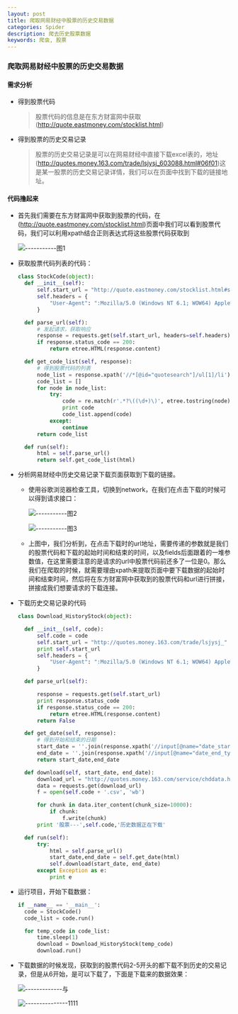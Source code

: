 ```yaml
---
layout: post
title: 爬取网易财经中股票的历史交易数据
categories: Spider
description: 爬去历史股票数据
keywords: 爬虫, 股票
---
```

### **爬取网易财经中股票的历史交易数据**

#### **需求分析**

- 得到股票代码

  > 股票代码的信息是在东方财富网中获取(http://quote.eastmoney.com/stocklist.html)

- 得到股票的历史交易记录

  > 股票的历史交易记录是可以在网易财经中直接下载excel表的，地址(http://quotes.money.163.com/trade/lsjysj_603088.html#06f01)这是某一股票的历史交易记录详情，我们可以在页面中找到下载的链接地址。

#### **代码撸起来**

- 首先我们需要在东方财富网中获取到股票的代码，在(http://quote.eastmoney.com/stocklist.html)页面中我们可以看到股票代码，我们可以利用xpath结合正则表达式将这些股票代码获取到

  ![-----------图1](http://img.blog.csdn.net/20170827212234257?watermark/2/text/aHR0cDovL2Jsb2cuY3Nkbi5uZXQvUHl0aG9uQ29kZVo=/font/5a6L5L2T/fontsize/400/fill/I0JBQkFCMA==/dissolve/70/gravity/SouthEast)

- 获取股票代码列表的代码：

  ```python
  class StockCode(object):
  	def __init__(self):
  		self.start_url = "http://quote.eastmoney.com/stocklist.html#sh"
  		self.headers = {
  			"User-Agent": ":Mozilla/5.0 (Windows NT 6.1; WOW64) AppleWebKit/537.36 (KHTML, like Gecko) Chrome/59.0.3071.115 Safari/537.36"
  		}

  	def parse_url(self):
  		# 发起请求，获取响应
  		response = requests.get(self.start_url, headers=self.headers)
  		if response.status_code == 200:
  			return etree.HTML(response.content)

  	def get_code_list(self, response):
  		# 得到股票代码的列表
  		node_list = response.xpath('//*[@id="quotesearch"]/ul[1]/li')
  		code_list = []
  		for node in node_list:
  			try:
  				code = re.match(r'.*?\((\d+)\)', etree.tostring(node).decode()).group(1)
  				print code
  				code_list.append(code)
  			except:
  				continue
  		return code_list

  	def run(self):
  		html = self.parse_url()
  		return self.get_code_list(html)
  ```

- 分析网易财经中历史交易记录下载页面获取到下载的链接。

  - 使用谷歌浏览器检查工具，切换到network，在我们在点击下载的时候可以得到请求接口：

    ![-----------图2](http://img.blog.csdn.net/20170827212254684?watermark/2/text/aHR0cDovL2Jsb2cuY3Nkbi5uZXQvUHl0aG9uQ29kZVo=/font/5a6L5L2T/fontsize/400/fill/I0JBQkFCMA==/dissolve/70/gravity/SouthEast)

    ![-----------图3](http://img.blog.csdn.net/20170827212310375?watermark/2/text/aHR0cDovL2Jsb2cuY3Nkbi5uZXQvUHl0aG9uQ29kZVo=/font/5a6L5L2T/fontsize/400/fill/I0JBQkFCMA==/dissolve/70/gravity/SouthEast)

  - 上图中，我们分析到，在点击下载时的url地址，需要传递的参数就是我们的股票代码和下载的起始时间和结束的时间，以及fields后面跟着的一堆参数值，在这里需要注意的是请求的url中股票代码前还多了一位是0。那么我们在爬取的时候，就需要理由xpath来提取页面中要下载数据的起始时间和结束时间，然后将在东方财富网中获取到的股票代码和url进行拼接，拼接成我们想要请求的下载连接。

- 下载历史交易记录的代码

  ```python
  class Download_HistoryStock(object):

  	def __init__(self, code):
  		self.code = code
  		self.start_url = "http://quotes.money.163.com/trade/lsjysj_" + self.code + ".html"
  		print self.start_url
  		self.headers = {
  			"User-Agent": ":Mozilla/5.0 (Windows NT 6.1; WOW64) AppleWebKit/537.36 (KHTML, like Gecko) Chrome/59.0.3071.115 Safari/537.36"
  		}

  	def parse_url(self):

  		response = requests.get(self.start_url)
  		print response.status_code
  		if response.status_code == 200:
  			return etree.HTML(response.content)
  		return False

  	def get_date(self, response):
  		# 得到开始和结束的日期
  		start_date = ''.join(response.xpath('//input[@name="date_start_type"]/@value')[0].split('-'))
  		end_date = ''.join(response.xpath('//input[@name="date_end_type"]/@value')[0].split('-'))
  		return start_date,end_date

  	def download(self, start_date, end_date):
  		download_url = "http://quotes.money.163.com/service/chddata.html?code=0"+self.code+"&start="+start_date+"&end="+end_date+"&fields=TCLOSE;HIGH;LOW;TOPEN;LCLOSE;CHG;PCHG;TURNOVER;VOTURNOVER;VATURNOVER;TCAP;MCAP"
  		data = requests.get(download_url)
  		f = open(self.code + '.csv', 'wb')

  		for chunk in data.iter_content(chunk_size=10000):
  			if chunk:
  				f.write(chunk)
  		print '股票---',self.code,'历史数据正在下载'

  	def run(self):
  		try:
  			html = self.parse_url()
  			start_date,end_date = self.get_date(html)
  			self.download(start_date, end_date)
  		except Exception as e:
  			print e

  ```

- 运行项目，开始下载数据：

  ```python
  if __name__ == '__main__':
  	code = StockCode()
  	code_list = code.run()

  	for temp_code in code_list:
  		time.sleep(1)
  		download = Download_HistoryStock(temp_code)
  		download.run()
  ```

- 下载数据的时候发现，获取到的股票代码2-5开头的都下载不到历史的交易记录，但是从6开始，是可以下载了，下面是下载来的数据效果：

  ![-------------与](http://img.blog.csdn.net/20170827212336188?watermark/2/text/aHR0cDovL2Jsb2cuY3Nkbi5uZXQvUHl0aG9uQ29kZVo=/font/5a6L5L2T/fontsize/400/fill/I0JBQkFCMA==/dissolve/70/gravity/SouthEast)

  ![---------------1111](http://img.blog.csdn.net/20170827212352700?watermark/2/text/aHR0cDovL2Jsb2cuY3Nkbi5uZXQvUHl0aG9uQ29kZVo=/font/5a6L5L2T/fontsize/400/fill/I0JBQkFCMA==/dissolve/70/gravity/SouthEast)